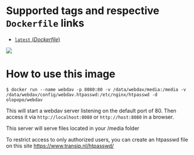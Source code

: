# Supported tags and respective `Dockerfile` links

-	[`latest` (*Dockerfile*)](https://github.com/mlorenzo-stratio/docker-nginx-webdav/blob/master/Dockerfile)

[![](https://badge.imagelayers.io/sashgorokhov/webdav:latest.svg)](https://imagelayers.io/?images=sashgorokhov/webdav:latest 'Get your own badge on imagelayers.io')

# How to use this image

```console
$ docker run --name webdav -p 8080:80 -v /data/webdav/media:/media -v /data/webdav/config/webdav.htpasswd:/etc/nginx/htpasswd -d olopopo/webdav
```
This will start a webdav server listening on the default port of 80.
Then access it via `http://localhost:8080` or `http://host:8080` in a browser.

This server will serve files located in your /media folder

To restrict access to only authorized users, you can create an htpasswd file on this site https://www.transip.nl/htpasswd/ 
